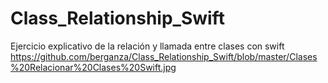 # Class_Relationship_Swift
Ejercicio explicativo de la relación y llamada entre clases con swift
https://github.com/berganza/Class_Relationship_Swift/blob/master/Clases%20Relacionar%20Clases%20Swift.jpg
